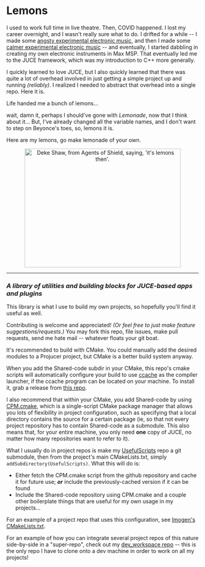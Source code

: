 # Lemons

I used to work full time in live theatre. Then, COVID happened. 
I lost my career overnight, and I wasn't really sure what to do. I drifted for a while -- I made some [angsty experimental electronic music](https://soundcloud.com/benvining/american-dream), and then I made some [calmer experimental electronic music](https://soundcloud.com/benvining/sets/introspectralism) -- and eventually, I started dabbling in creating my own electronic instruments in Max MSP. That eventually led me to the JUCE framework, which was my introduction to C++ more generally. 

I quickly learned to love JUCE, but I also quickly learned that there was quite a lot of overhead involved in just getting a simple project up and running *(reliably)*. I realized I needed to abstract that overhead into a single repo. Here it is.

Life handed me a bunch of lemons...

wait, damn it, perhaps I should've gone with *Lemonade*, now that I think about it... But, I've already changed all the variable names, and I don't want to step on Beyonce's toes, so, lemons it is.

Here are my lemons, go make lemonade of your own.

<p align="center">
  <img src="https://github.com/benthevining/Lemons/blob/main/assets/deke.png" alt="Deke Shaw, from Agents of Shield, saying, 'it's lemons then'." width="409" height="311"/>
</p>

---


### *A library of utilities and building blocks for JUCE-based apps and plugins*

This library is what I use to build my own projects, so hopefully you'll find it useful as well.

Contributing is welcome and appreciated! *(Or feel free to just make feature suggestions/requests.)* You may fork this repo, file issues, make pull requests, send me hate mail -- whatever floats your git boat.

It's recommended to build with CMake. You could manually add the desired modules to a Projucer project, but CMake is a better build system anyway. 

When you add the Shared-code subdir in your CMake, this repo's cmake scripts will automatically configure your build to use [ccache](https://ccache.dev/) as the compiler launcher, if the ccache program can be located on your machine. To install it, grab a release from [this repo](https://github.com/cristianadam/ccache).

I also recommend that within your CMake, you add Shared-code by using [CPM.cmake](https://github.com/cpm-cmake/CPM.cmake), which is a single-script CMake package manager that allows you lots of flexibility in project configuration, such as specifying that a local directory contains the source for a certain package (ie, so that not every project repository has to contain Shared-code as a submodule. This also means that, for your entire machine, you only need **one** copy of JUCE, no matter how many repositories want to refer to it).

What I usually do in project repos is make my [UsefulScripts](https://github.com/BenViningMusicSoftware/UsefulScripts) repo a git submodule, then from the project's main CMakeLists.txt, simply `addSubdirectory(UsefulScripts)`. What this will do is:
* Either fetch the CPM.cmake script from the github repository and cache it for future use; ***or*** include the previously-cached version if it can be found
* Include the Shared-code repository using CPM.cmake
and a couple other boilerplate things that are useful for my own usage in my projects...

For an example of a project repo that uses this configuration, see [Imogen's CMakeLists.txt](https://github.com/benthevining/imogen/blob/main/CMakeLists.txt).

For an example of how you can integrate several project repos of this nature side-by-side in a "super-repo", check out my [dev_workspace repo](https://github.com/BenViningMusicSoftware/dev_workspace) -- this is the only repo I have to clone onto a dev machine in order to work on all my projects!
